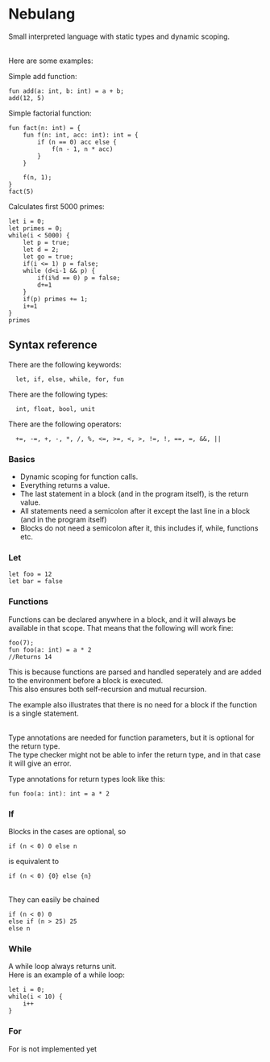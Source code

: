 # Nebulang
Small interpreted language with static types and dynamic scoping.

<br>
Here are some examples:

Simple add function:

    fun add(a: int, b: int) = a + b;
    add(12, 5)

Simple factorial function:

    fun fact(n: int) = {
        fun f(n: int, acc: int): int = {
            if (n == 0) acc else {
                f(n - 1, n * acc)
            }
        }

        f(n, 1);
    }
    fact(5)
    
Calculates first 5000 primes:

    let i = 0;
    let primes = 0;
    while(i < 5000) {
        let p = true;
        let d = 2;
        let go = true;
        if(i <= 1) p = false;
        while (d<i-1 && p) {
            if(i%d == 0) p = false;
            d+=1
        }
        if(p) primes += 1;
        i+=1
    }
    primes
    
## Syntax reference
There are the following keywords:
<br>

      let, if, else, while, for, fun
      
There are the following types:
<br>

      int, float, bool, unit

There are the following operators:
<br>

      +=, -=, +, -, *, /, %, <=, >=, <, >, !=, !, ==, =, &&, ||

### Basics
- Dynamic scoping for function calls.
- Everything returns a value.
- The last statement in a block (and in the program itself), is the return value.
- All statements need a semicolon after it except the last line in a block (and in the program itself)
- Blocks do not need a semicolon after it, this includes if, while, functions etc.

### Let
    let foo = 12
    let bar = false
    
### Functions
Functions can be declared anywhere in a block, and it will always be available in that scope. That means that the following will work fine:

    foo(7);
    fun foo(a: int) = a * 2
    //Returns 14
    
This is because functions are parsed and handled seperately and are added to the environment before a block is executed.
<br> This also ensures both self-recursion and mutual recursion.

The example also illustrates that there is no need for a block if the function is a single statement.

<br>
Type annotations are needed for function parameters, but it is optional for the return type.
<br> The type checker might not be able to infer the return type, and in that case it will give an error.

Type annotations for return types look like this:

    fun foo(a: int): int = a * 2
### If
Blocks in the cases are optional, so

    if (n < 0) 0 else n
    
is equivalent to

    if (n < 0) {0} else {n}

<br>
They can easily be chained

    if (n < 0) 0
    else if (n > 25) 25
    else n
### While
A while loop always returns unit.
<br>
Here is an example of a while loop:

    let i = 0;
    while(i < 10) {
        i++
    }
### For
For is not implemented yet
